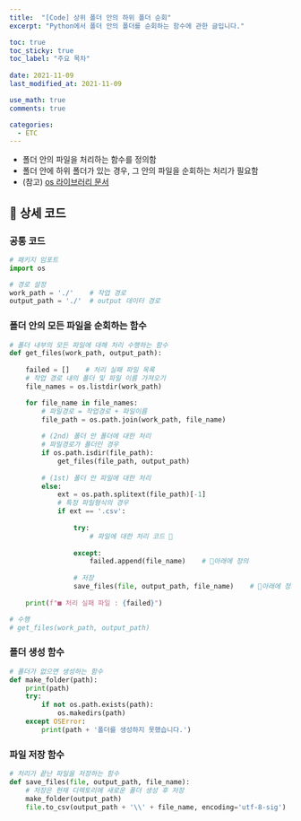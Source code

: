 ```yaml
---
title:  "[Code] 상위 폴더 안의 하위 폴더 순회"
excerpt: "Python에서 폴더 안의 폴더를 순회하는 함수에 관한 글입니다."

toc: true
toc_sticky: true
toc_label: "주요 목차"
 
date: 2021-11-09
last_modified_at: 2021-11-09

use_math: true
comments: true

categories:
  - ETC
---
```






- 폴더 안의 파일을 처리하는 함수를 정의함
- 폴더 안에 하위 폴더가 있는 경우, 그 안의 파일을 순회하는 처리가 필요함
- (참고) [os 라이브러리 문서](https://docs.python.org/ko/3/library/os.path.html)



## 🌱 상세 코드



### 공통 코드

```python
# 패키지 임포트
import os

# 경로 설정
work_path = './'    # 작업 경로
output_path = './'  # output 데이터 경로
```



### 폴더 안의 모든 파일을 순회하는 함수

```python
# 폴더 내부의 모든 파일에 대해 처리 수행하는 함수
def get_files(work_path, output_path):
    
    failed = []    # 처리 실패 파일 목록
    # 작업 경로 내의 폴더 및 파일 이름 가져오기
    file_names = os.listdir(work_path)

    for file_name in file_names:
        # 파일경로 = 작업경로 + 파일이름
        file_path = os.path.join(work_path, file_name)
        
        # (2nd) 폴더 안 폴더에 대한 처리
        # 파일경로가 폴더인 경우
        if os.path.isdir(file_path):
            get_files(file_path, output_path)
            
        # (1st) 폴더 안 파일에 대한 처리
        else:
            ext = os.path.splitext(file_path)[-1]
            # 특정 파일형식의 경우
            if ext == '.csv':
                
                try:
                    # 파일에 대한 처리 코드 📌
                    
                except:
                    failed.append(file_name)    # 📌아래에 정의
                
                # 저장
                save_files(file, output_path, file_name)    # 📌아래에 정의
                
    print(f"■ 처리 실패 파일 : {failed}")

# 수행
# get_files(work_path, output_path)
```



### 폴더 생성 함수

```python
# 폴더가 없으면 생성하는 함수
def make_folder(path):
    print(path)
    try:
        if not os.path.exists(path):
            os.makedirs(path)
    except OSError:
        print(path + '폴더를 생성하지 못했습니다.')
```



### 파일 저장 함수

```python
# 처리가 끝난 파일을 저장하는 함수
def save_files(file, output_path, file_name):
    # 저장은 현재 디렉토리에 새로운 폴더 생성 후 저장
    make_folder(output_path)
    file.to_csv(output_path + '\\' + file_name, encoding='utf-8-sig')
```



